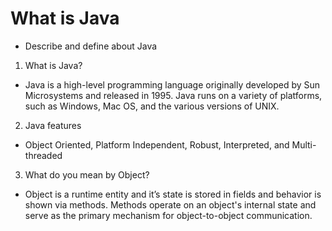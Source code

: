 #  What is Java

  -  Describe and define about Java

1. What is Java?
  - Java is a high-level programming language originally developed by Sun Microsystems and released in 1995. Java runs on a variety of         platforms, such as Windows, Mac OS, and the various versions of UNIX.
  
2. Java features 
  - Object Oriented, Platform Independent, Robust, Interpreted, and Multi-threaded
 
3. What do you mean by Object? 
  - Object is a runtime entity and it’s state is stored in fields and behavior is shown via methods. Methods operate on an object's          internal state and serve as the primary mechanism for object-to-object communication.
